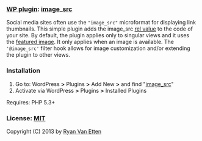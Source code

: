 ### [WP plugin](http://wordpress.org/extend/plugins/image-src/): [image_src](https://github.com/ryanve/image_src)

Social media sites often use the `"image_src"` microformat for displaying link thumbnails. This simple plugin adds the image_src [rel value](http://microformats.org/wiki/existing-rel-values) to the code of your site. By default, the plugin applies only to singular views and it uses the [featured image](http://codex.wordpress.org/Post_Thumbnails). It only applies when an image is available. The `'@image_src'` filter hook allows for image customization and/or extending the plugin to other views.

### Installation

1. Go to: WordPress **>** Plugins **>** Add New **>** and find "[image_src](http://wordpress.org/extend/plugins/image-src/)"
2. Activate via WordPress **>** Plugins **>** Installed Plugins

Requires: PHP 5.3+

### License: [MIT](http://opensource.org/licenses/MIT)

Copyright (C) 2013 by [Ryan Van Etten](https://github.com/ryanve)